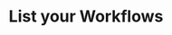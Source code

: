 ---
title: List your Workflows
excerpt: This endpoint returns a list of all your workflows.
api:
  file: openapi-(2).json
  operationId: list_workflows
hidden: false
---